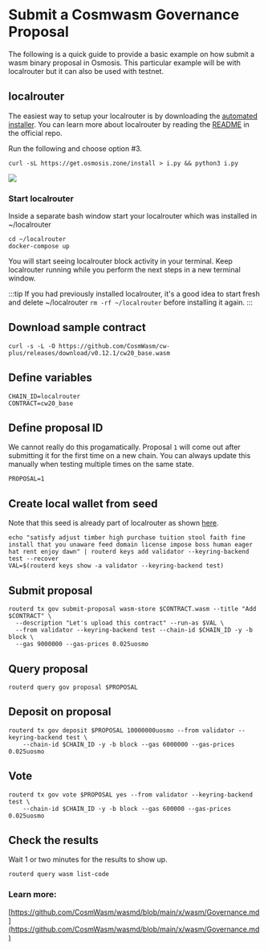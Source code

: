 # Submit a Cosmwasm Governance Proposal

The following is a quick guide to provide a basic example on how submit a wasm binary proposal in Osmosis. This particular example will be with localrouter but it can also be used with testnet.

## localrouter
The easiest way to setup your localrouter is by downloading the [automated installer](https://get.osmosis.zone/). You can learn more about localrouter by reading the [README](https://github.com/router-protocol/localrouter) in the official repo. 

Run the following and choose option #3.
```
curl -sL https://get.osmosis.zone/install > i.py && python3 i.py
```
![](https://hackmd.io/_uploads/SybyH7A8q.png)



### Start localrouter

Inside a separate bash window start your localrouter which was installed in ~/localrouter

```
cd ~/localrouter
docker-compose up

```
You will start seeing localrouter block activity in your terminal. Keep localrouter running while you perform the next steps in a new terminal window.

:::tip
If you had previously installed localrouter, it's a good idea to start fresh and delete ~/localrouter `rm -rf ~/localrouter` before installing it again.
::: 

## Download sample contract

``` 
curl -s -L -O https://github.com/CosmWasm/cw-plus/releases/download/v0.12.1/cw20_base.wasm
```

## Define variables 

```
CHAIN_ID=localrouter
CONTRACT=cw20_base
```

## Define proposal ID
We cannot really do this progamatically. Proposal `1` will come out after submitting it for the first time on a new chain. You can always update this manually when testing multiple times on the same state.

```
PROPOSAL=1
```

## Create local wallet from seed
Note that this seed is already part of localrouter as shown [here](https://github.com/router-protocol/localrouter#accounts).
```
echo "satisfy adjust timber high purchase tuition stool faith fine install that you unaware feed domain license impose boss human eager hat rent enjoy dawn" | routerd keys add validator --keyring-backend test --recover
VAL=$(routerd keys show -a validator --keyring-backend test)
```

## Submit proposal

```
routerd tx gov submit-proposal wasm-store $CONTRACT.wasm --title "Add $CONTRACT" \
  --description "Let's upload this contract" --run-as $VAL \
  --from validator --keyring-backend test --chain-id $CHAIN_ID -y -b block \
  --gas 9000000 --gas-prices 0.025uosmo
```

## Query proposal
```
routerd query gov proposal $PROPOSAL
```

## Deposit on proposal
```
routerd tx gov deposit $PROPOSAL 10000000uosmo --from validator --keyring-backend test \
    --chain-id $CHAIN_ID -y -b block --gas 6000000 --gas-prices 0.025uosmo
```

## Vote
```
routerd tx gov vote $PROPOSAL yes --from validator --keyring-backend test \
    --chain-id $CHAIN_ID -y -b block --gas 600000 --gas-prices 0.025uosmo
```

## Check the results
Wait 1 or two minutes for the results to show up. 

```
routerd query wasm list-code
```

### Learn more:
[https://github.com/CosmWasm/wasmd/blob/main/x/wasm/Governance.md](https://github.com/CosmWasm/wasmd/blob/main/x/wasm/Governance.md)

